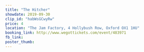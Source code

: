 ```yaml
---
title: "The Hitcher"
showdate: 2019-09-30
clip_id: "habWsGCwyRw"
price: 4
location: "The Jam Factory, 4 Hollybush Row, Oxford OX1 1HU"
booking_link: http://www.wegottickets.com/event/483971
fb_link: 
poster_thumb:
---
```

